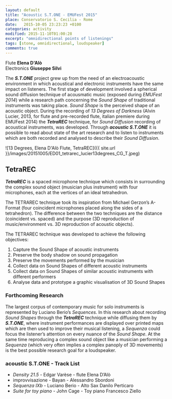 ```yaml
---
layout: default
title: "Acoustic S.T.ONE - EMUFest 2015"
place: Conservatorio S. Cecilia - Rome
date:   2015-10-05 23:23:23 +0100
categories: activity
modified: 2015-11-10T01:00:28
excerpt: "omnidirectional points of listenings"
tags: [stone, omnidirectional, loudspeaker]
comments: true
---
```


Flute **Elena D'Alò**    
Electronics **Giuseppe Silvi**

The ***S.T.ONE*** project grew up from the need of an electroacoustic environment in which acoustical and electronic instruments have the same impact on listeners. The first stage of development  involved a spherical sound diffusion technique of acousmatic music  (exposed during *EMUFest 2014*) while a research path concerning the *Sound Shape* of traditional instruments was taking place. *Sound Shape* is the perceived shape of an acoustic object. During  the recording of *13 Degrees of Darkness* (Alvin Lucier, 2013, for flute and pre-recorded flute, italian premiere during EMUFest 2014) the ***TetraREC*** technique, for *Sound Diffusion* recording of acoustical instruments, was developed.
Through ***acoustic S.T.ONE*** it is possible to read about state of the art research and to listen to instruments which are  both recorded and analysed to describe their *Sound Diffusion*.

![13 Degrees, Elena D'Alò Flute, TetraREC]({{ site.url }}/images/20151005/ED01_tetrarec_lucier13degrees_CG_T.jpeg)    
<!-- first TETRAREC session - september 25, 2014. Alvin Lucier, 13 Degrees of Darkness. Elena D’Alò, flute. -->

## TetraREC

***TetraREC*** is a spaced microphone technique which consists in surrounding the complex sound object (musician plus instrument) with four microphones, each at the vertices of an ideal tetrahedron.

The TETRAREC technique took its inspiration from Michael Gerzon’s A-Format (four coincident microphones placed along the sides of a tetrahedron). The difference between the two techniques are the distance (coincident vs. spaced) and the purpose (3D reproduction of music/environment vs. 3D reproduction of acoustic objects).

The TETRAREC technique was developed to achieve the following objectives:

 1. Capture the Sound Shape of acoustic instruments
 2. Preserve the body shadow on sound propagation
 3. Preserve the movements performed by the musician
 4. Collect data on Sound Shapes of different acoustic instruments
 5. Collect data on Sound Shapes of similar acoustic instruments with different performers
 6. Analyse data and prototype a graphic visualisation of 3D Sound Shapes

### Forthcoming Research

The largest corpus of contemporary music for solo instruments is represented by Luciano Berio’s *Sequences*. In this research about recording *Sound Shapes* through the ***TetraREC*** technique while diffusing them by ***S.T.ONE***, where instrument performances are displayed over printed maps which are then used to improve their musical listening, a *Sequenza* could focus the listener’s attention on every nuance of the *Sound Shape*. At the same time reproducing a complex sound object like a musician performing a *Sequenza* (which very often implies a complex panoply of 3D movements) is the best possible research goal for a loudspeaker.

### acoustic S.T.ONE - Track List

 - *Density 21.5* - Edgar Varèse - flute Elena D’Alò
 - improvvisazione - Bayan - Alessandro Sbordoni
 - *Sequenza IXb* - Luciano Berio - Alto Sax Danilo Perticaro
 - *Suite for toy piano* - John Cage - Toy piano Francesco Ziello
